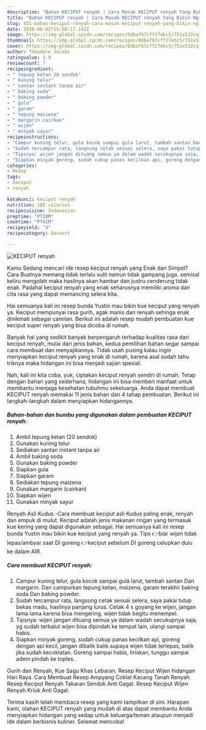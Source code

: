 ```yaml
---
description: "Bahan KECIPUT renyah | Cara Masak KECIPUT renyah Yang Bikin Ngiler"
title: "Bahan KECIPUT renyah | Cara Masak KECIPUT renyah Yang Bikin Ngiler"
slug: 451-bahan-keciput-renyah-cara-masak-keciput-renyah-yang-bikin-ngiler
date: 2020-06-02T15:58:17.142Z
image: https://img-global.cpcdn.com/recipes/0dbaf67cff27ebc5/751x532cq70/keciput-renyah-foto-resep-utama.jpg
thumbnail: https://img-global.cpcdn.com/recipes/0dbaf67cff27ebc5/751x532cq70/keciput-renyah-foto-resep-utama.jpg
cover: https://img-global.cpcdn.com/recipes/0dbaf67cff27ebc5/751x532cq70/keciput-renyah-foto-resep-utama.jpg
author: Theodore Jacobs
ratingvalue: 3.9
reviewcount: 7
recipeingredient:
- " tepung ketan 20 sendok"
- " kuning telur"
- " santan instant tanpa air"
- " baking soda"
- " baking powder"
- " gula"
- " garam"
- " tepung maizena"
- " margarin cairkan"
- " wijen"
- " minyak sayur"
recipeinstructions:
- "Campur kuning telur, gula kocok sampai gula larut, tambah santan Dan margarin. Dan campurkan tepung ketan, maizena, garam terakhir baking soda Dan baking powder."
- "Sudah tercampur rata, langsung cetak sesuai selera, saya pakai tutup bekas madu, hasilnya panjang lurus. Cetak 4 x goyang ke wijen, jangan lama lama karena bisa mengering, wijen tidak begitu menempel."
- "Tipsnya: wijen jangan dituang semua ya dalam wadah secukupnya saja, yg sudah terbalut wijen bisa dipindah ke tempat lain, ulangi sampai habis."
- "Siapkan minyak goreng, sudah cukup panas kecilkan api, goreng dengan api kecil, jangan dibalik balik.supaya wijen tidak terlepas, balik jika sudah kecoklatan. Goreng sampai habis, tiriskan, tunggu sampai adem pindah ke toples."
categories:
- Resep
tags:
- keciput
- renyah

katakunci: keciput renyah 
nutrition: 185 calories
recipecuisine: Indonesian
preptime: "PT18M"
cooktime: "PT41M"
recipeyield: "3"
recipecategory: Dessert

---
```



![KECIPUT renyah](https://img-global.cpcdn.com/recipes/0dbaf67cff27ebc5/751x532cq70/keciput-renyah-foto-resep-utama.jpg)

Kamu Sedang mencari ide resep keciput renyah yang Enak dan Simpel? Cara Buatnya memang tidak terlalu sulit namun tidak gampang juga. semisal keliru mengolah maka hasilnya akan hambar dan justru cenderung tidak enak. Padahal keciput renyah yang enak seharusnya memiliki aroma dan cita rasa yang dapat memancing selera kita.

Hai semuanya kali ini resep bunda Yustin mau bikin kue keciput yang renyah ya. Keciput mempunyai rasa gurih, agak manis dan renyah sehinga enak dinikmati sebagai camilan. Berikut ini adalah resep mudah pembuatan kue keciput super renyah yang bisa dicoba di rumah.

Banyak hal yang sedikit banyak berpengaruh terhadap kualitas rasa dari keciput renyah, mulai dari jenis bahan, kedua pemilihan bahan segar sampai cara membuat dan menyajikannya. Tidak usah pusing kalau ingin menyiapkan keciput renyah yang enak di rumah, karena asal sudah tahu triknya maka hidangan ini bisa menjadi sajian spesial.


Nah, kali ini kita coba, yuk, ciptakan keciput renyah sendiri di rumah. Tetap dengan bahan yang sederhana, hidangan ini bisa memberi manfaat untuk membantu menjaga kesehatan tubuhmu sekeluarga. Anda dapat membuat KECIPUT renyah memakai 11 jenis bahan dan 4 tahap pembuatan. Berikut ini langkah-langkah dalam menyiapkan hidangannya.

<!--inarticleads1-->

##### Bahan-bahan dan bumbu yang digunakan dalam pembuatan KECIPUT renyah:

1. Ambil  tepung ketan (20 sendok)
1. Gunakan  kuning telur
1. Sediakan  santan instant tanpa air
1. Ambil  baking soda
1. Gunakan  baking powder
1. Siapkan  gula
1. Siapkan  garam
1. Sediakan  tepung maizena
1. Gunakan  margarin (cairkan)
1. Siapkan  wijen
1. Gunakan  minyak sayur


Renyah Asli Kudus -Cara membuat keciput asli Kudus paling enak, renyah dan empuk di mulut. Keciput adalah jenis makanan ringan yang termasuk kue kering yang dapat digunakan sebagai. Hai semuanya kali ini resep bunda Yustin mau bikin kue keciput yang renyah ya. Tips 👉biar wijen tidak lepas/ambyar saat DI goreng 👉keciput sebelum DI goreng celupkan dulu ke dalam AIR. 

<!--inarticleads2-->

##### Cara membuat KECIPUT renyah:

1. Campur kuning telur, gula kocok sampai gula larut, tambah santan Dan margarin. Dan campurkan tepung ketan, maizena, garam terakhir baking soda Dan baking powder.
1. Sudah tercampur rata, langsung cetak sesuai selera, saya pakai tutup bekas madu, hasilnya panjang lurus. Cetak 4 x goyang ke wijen, jangan lama lama karena bisa mengering, wijen tidak begitu menempel.
1. Tipsnya: wijen jangan dituang semua ya dalam wadah secukupnya saja, yg sudah terbalut wijen bisa dipindah ke tempat lain, ulangi sampai habis.
1. Siapkan minyak goreng, sudah cukup panas kecilkan api, goreng dengan api kecil, jangan dibalik balik.supaya wijen tidak terlepas, balik jika sudah kecoklatan. Goreng sampai habis, tiriskan, tunggu sampai adem pindah ke toples.


Gurih dan Renyah, Kue Sagu Khas Lebaran. Resep Keciput Wijen hidangan Hari Raya. Cara Membuat Resep Ampyang Coklat Kacang Tanah Renyah. Resep Keciput Renyah Takaran Sendok Anti Gagal. Resep Keciput Wijen Renyah Kriuk Anti Gagal. 

Terima kasih telah membaca resep yang kami tampilkan di sini. Harapan kami, olahan KECIPUT renyah yang mudah di atas dapat membantu Anda menyiapkan hidangan yang sedap untuk keluarga/teman ataupun menjadi ide dalam berbisnis kuliner. Selamat mencoba!
